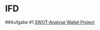 # IFD

##Aufgabe #1
<a href="https://github.com/boerena/IFD/blob/main/Interface%20Design.png"> SWOT-Analyse </a>
<a href="https://github.com/boerena/IFD/blob/main/Prototype1.pdf">  Wallet Project </a>
